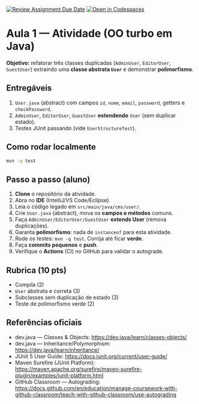 [![Review Assignment Due Date](https://classroom.github.com/assets/deadline-readme-button-22041afd0340ce965d47ae6ef1cefeee28c7c493a6346c4f15d667ab976d596c.svg)](https://classroom.github.com/a/_bS7pPzt)
[![Open in Codespaces](https://classroom.github.com/assets/launch-codespace-2972f46106e565e64193e422d61a12cf1da4916b45550586e14ef0a7c637dd04.svg)](https://classroom.github.com/open-in-codespaces?assignment_repo_id=20084303)
# Aula 1 — Atividade (OO turbo em Java)
**Objetivo:** refatorar três classes duplicadas (`AdminUser`, `EditorUser`, `GuestUser`) extraindo uma **classe abstrata `User`** e demonstrar **polimorfismo**.

## Entregáveis
1. `User.java` (abstract) com campos `id`, `nome`, `email`, `password`, getters e `checkPassword`.
2. `AdminUser`, `EditorUser`, `GuestUser` **estendendo** `User` (sem duplicar estado).
3. Testes JUnit passando (vide `UserStructureTest`).

## Como rodar localmente
```bash
mvn -q test
```

## Passo a passo (aluno)
1. **Clone** o repositório da atividade.
2. Abra no **IDE** (IntelliJ/VS Code/Eclipse).
3. Leia o código legado em `src/main/java/cms/user/`.
4. Crie `User.java` (abstract), mova os **campos e métodos** comuns.
5. Faça `AdminUser/EditorUser/GuestUser` **extends User** (remova duplicações).
6. Garanta **polimorfismo**: nada de `instanceof` para esta atividade.
7. Rode os testes: `mvn -q test`. Corrija até ficar **verde**.
8. Faça **commits pequenos** e **push**.
9. Verifique o **Actions** (CI) no GitHub para validar o autograde.

## Rubrica (10 pts)
- Compila (2)
- `User` abstrata e correta (3)
- Subclasses sem duplicação de estado (3)
- Teste de polimorfismo verde (2)

## Referências oficiais
- dev.java — Classes & Objects: https://dev.java/learn/classes-objects/
- dev.java — Inheritance/Polymorphism: https://dev.java/learn/inheritance/
- JUnit 5 User Guide: https://docs.junit.org/current/user-guide/
- Maven Surefire (JUnit Platform): https://maven.apache.org/surefire/maven-surefire-plugin/examples/junit-platform.html
- GitHub Classroom — Autograding: https://docs.github.com/en/education/manage-coursework-with-github-classroom/teach-with-github-classroom/use-autograding

